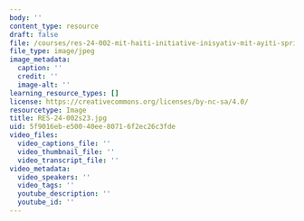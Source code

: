 ```yaml
---
body: ''
content_type: resource
draft: false
file: /courses/res-24-002-mit-haiti-initiative-inisyativ-mit-ayiti-spring-2023/res-24-002s23.jpg
file_type: image/jpeg
image_metadata:
  caption: ''
  credit: ''
  image-alt: ''
learning_resource_types: []
license: https://creativecommons.org/licenses/by-nc-sa/4.0/
resourcetype: Image
title: RES-24-002s23.jpg
uid: 5f9016eb-e500-40ee-8071-6f2ec26c3fde
video_files:
  video_captions_file: ''
  video_thumbnail_file: ''
  video_transcript_file: ''
video_metadata:
  video_speakers: ''
  video_tags: ''
  youtube_description: ''
  youtube_id: ''
---
```

